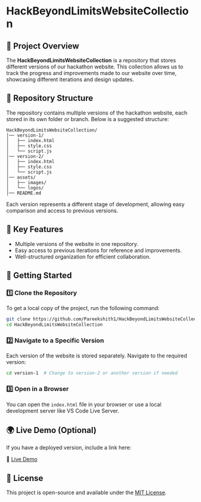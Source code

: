 # HackBeyondLimitsWebsiteCollection

## 📌 Project Overview
The **HackBeyondLimitsWebsiteCollection** is a repository that stores different versions of our hackathon website. This collection allows us to track the progress and improvements made to our website over time, showcasing different iterations and design updates.  

## 📂 Repository Structure
The repository contains multiple versions of the hackathon website, each stored in its own folder or branch. Below is a suggested structure:  

```
HackBeyondLimitsWebsiteCollection/
│── version-1/
│   ├── index.html
│   ├── style.css
│   └── script.js
│── version-2/
│   ├── index.html
│   ├── style.css
│   └── script.js
│── assets/
│   ├── images/
│   └── logos/
│── README.md
```

Each version represents a different stage of development, allowing easy comparison and access to previous versions.  

## 🌟 Key Features
- Multiple versions of the website in one repository.  
- Easy access to previous iterations for reference and improvements.  
- Well-structured organization for efficient collaboration.  

## 🚀 Getting Started  

### 1️⃣ Clone the Repository
To get a local copy of the project, run the following command:  

```bash
git clone https://github.com/Pareekshith1/HackBeyondLimitsWebsiteCollection.git
cd HackBeyondLimitsWebsiteCollection
```

### 2️⃣ Navigate to a Specific Version
Each version of the website is stored separately. Navigate to the required version:  

```bash
cd version-1  # Change to version-2 or another version if needed
```

### 3️⃣ Open in a Browser
You can open the `index.html` file in your browser or use a local development server like VS Code Live Server.

## 🌍 Live Demo (Optional)
If you have a deployed version, include a link here:  

🔗 [Live Demo](www.hackbeyondlimits.tech)   

## 🐝 License
This project is open-source and available under the [MIT License](LICENSE).  
